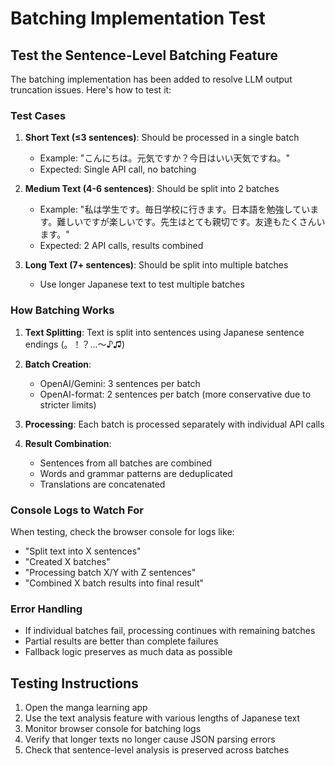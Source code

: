 # Batching Implementation Test

## Test the Sentence-Level Batching Feature

The batching implementation has been added to resolve LLM output truncation issues. Here's how to test it:

### Test Cases

1. **Short Text (≤3 sentences)**: Should be processed in a single batch
   - Example: "こんにちは。元気ですか？今日はいい天気ですね。"
   - Expected: Single API call, no batching

2. **Medium Text (4-6 sentences)**: Should be split into 2 batches
   - Example: "私は学生です。毎日学校に行きます。日本語を勉強しています。難しいですが楽しいです。先生はとても親切です。友達もたくさんいます。"
   - Expected: 2 API calls, results combined

3. **Long Text (7+ sentences)**: Should be split into multiple batches
   - Use longer Japanese text to test multiple batches

### How Batching Works

1. **Text Splitting**: Text is split into sentences using Japanese sentence endings (。！？…～♪♫)

2. **Batch Creation**: 
   - OpenAI/Gemini: 3 sentences per batch
   - OpenAI-format: 2 sentences per batch (more conservative due to stricter limits)

3. **Processing**: Each batch is processed separately with individual API calls

4. **Result Combination**: 
   - Sentences from all batches are combined
   - Words and grammar patterns are deduplicated
   - Translations are concatenated

### Console Logs to Watch For

When testing, check the browser console for logs like:
- "Split text into X sentences"
- "Created X batches" 
- "Processing batch X/Y with Z sentences"
- "Combined X batch results into final result"

### Error Handling

- If individual batches fail, processing continues with remaining batches
- Partial results are better than complete failures
- Fallback logic preserves as much data as possible

## Testing Instructions

1. Open the manga learning app
2. Use the text analysis feature with various lengths of Japanese text
3. Monitor browser console for batching logs
4. Verify that longer texts no longer cause JSON parsing errors
5. Check that sentence-level analysis is preserved across batches

